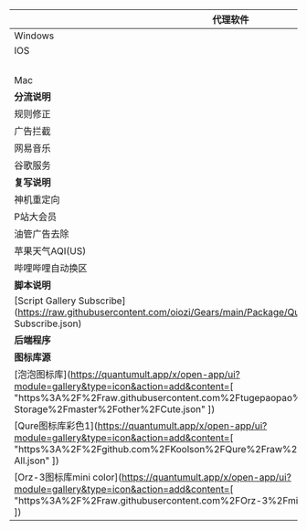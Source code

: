 | 代理软件                                                     | 配置文件                                                     |                                                              |                                                              |
| ------------------------------------------------------------ | ------------------------------------------------------------ | ------------------------------------------------------------ | ------------------------------------------------------------ |
| Windows                                                      | [ClashfW](https://raw.githubusercontent.com/oiozi/Gears/main/Templates/ClashfW.yml) |                                                              |                                                              |
| IOS                                                          | Quantumult X                                                 | Singbox                                                      | Shadowrocket                                                 |
|                                                              | Surge5                                                       | Stash                                                        | Loon                                                         |
| Mac                                                          |                                                              | Surge5                                                       |                                                              |
| **分流说明**                                                 |                                                              |                                                              |                                                              |
| 规则修正                                                     | 局域直连                                                     | 苹果直连                                                     | 追踪列表                                                     |
| 广告拦截                                                     | 隐私保护                                                     | 运营劫持                                                     | 国内媒体                                                     |
| 网易音乐                                                     | 电视直播                                                     | 国际媒体                                                     | 电报服务                                                     |
| 谷歌服务                                                     | 全球加速                                                     | 自治编号                                                     |                                                              |
| **复写说明**                                                 |                                                              |                                                              |                                                              |
| 神机重定向                                                   | lhie1去广告                                                  | 神机去广告                                                   | EMBY解锁                                                     |
| P站大会员                                                    | 酷我音乐解锁                                                 | 链接屏蔽解除                                                 | 谷歌自动翻页                                                 |
| 油管广告去除                                                 | 油管中文机翻                                                 | TextEditor解锁                                               | 百度贴吧去广告                                               |
| 苹果天气AQI(US)                                              | 豆瓣简影快捷播放                                             | 微信公众号去广告                                             | 哔哩哔哩高码去广                                             |
| 哔哩哔哩自动换区                                             |                                                              |                                                              |                                                              |
| **脚本说明**                                                 |                                                              |                                                              |                                                              |
| [Script Gallery Subscribe](https://raw.githubusercontent.com/oiozi/Gears/main/Package/QuantumultX/Script Gallery Subscribe.json) | [QX.snippet](https://raw.githubusercontent.com/Peng-YM/QuanX/master/Tasks/task.json) | [外网影视解锁检测](https://raw.githubusercontent.com/Hyseen/Scripts/master/QuantumultX/task.jsontask.json) |                                                              |
| **后端程序**                                                 |                                                              |                                                              |                                                              |
| **图标库源**                                                 |                                                              |                                                              |                                                              |
| [泡泡图标库](https://quantumult.app/x/open-app/ui?module=gallery&type=icon&action=add&content=[    "https%3A%2F%2Fraw.githubusercontent.com%2Ftugepaopao%2FImage-Storage%2Fmaster%2Fother%2FCute.json" ]) | [小猫咪库](https://quantumult.app/x/open-app/ui?module=gallery&type=icon&action=add&content=[    "https%3A%2F%2Fraw.githubusercontent.com%2FYuanxsxs%2FQtumultX%2Fmaster%2FIcon%2FCatcat.json" ]) | [姿势图标库](https://quantumult.app/x/open-app/ui?module=gallery&type=icon&action=add&content=[    "https%3A%2F%2Fraw.githubusercontent.com%2FLovedGM%2FQuantumult-X-TuBiao%2Fmain%2Fzishi-cs.json" ]) | [Semporia库](https://quantumult.app/x/open-app/ui?module=gallery&type=icon&action=add&content=[    "https%3A%2F%2Fraw.githubusercontent.com%2FSemporia%2FHand-Painted-icon%2Fmaster%2FSemporia.json" ]) |
| [Qure图标库彩色1](https://quantumult.app/x/open-app/ui?module=gallery&type=icon&action=add&content=[    "https%3A%2F%2Fgithub.com%2FKoolson%2FQure%2Fraw%2Fmaster%2FOther%2FQureColor-All.json" ]) | [Qure图标库彩色2](https://quantumult.app/x/open-app/ui?module=gallery&type=icon&action=add&content=[    "https%3A%2F%2Fraw.githubusercontent.com%2FKoolson%2FQure%2Fmaster%2FOther%2FQureColor.json" ]) | [Qure图标库mini](https://quantumult.app/x/open-app/ui?module=gallery&type=icon&action=add&content=[    "https%3A%2F%2Fraw.githubusercontent.com%2FKoolson%2FQure%2Fmaster%2FOther%2FQuremini.json" ]) | [Orz-3图标库mini style](https://quantumult.app/x/open-app/ui?module=gallery&type=icon&action=add&content=[    "https%3A%2F%2Fgithub.com%2FOrz-3%2Fmini%2Fraw%2Fmaster%2Fmini.json" ]) |
| [Orz-3图标库mini color](https://quantumult.app/x/open-app/ui?module=gallery&type=icon&action=add&content=[    "https%3A%2F%2Fraw.githubusercontent.com%2FOrz-3%2Fmini%2Fmaster%2FminiColor.json" ]) |                                                              |                                                              |                                                              |

